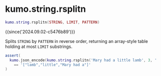 # kumo.string.rsplitn

```lua
kumo.string.rsplitn(STRING, LIMIT, PATTERN)
```

{{since('2024.09.02-c5476b89')}}

Splits `STRING` by `PATTERN` in reverse order, returning an array-style table
holding at most `LIMIT` substrings.

```lua
assert(
  kumo.json_encode(kumo.string.rsplitn('Mary had a little lamb', 3, ' '))
    == '["lamb","little","Mary had a"]'
)
```



